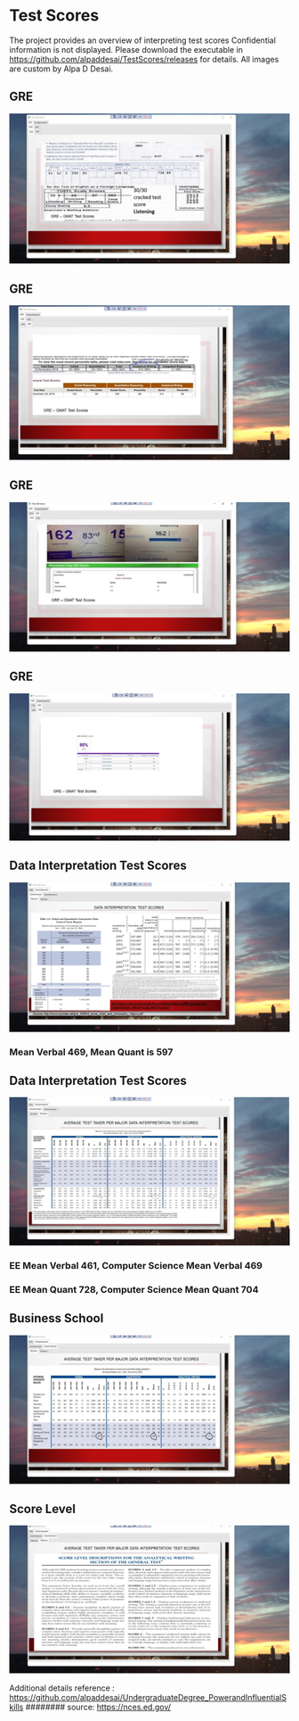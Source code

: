 # Test Scores

The project provides an overview of interpreting test scores
Confidential information is not displayed. Please download the executable in https://github.com/alpaddesai/TestScores/releases for details. 
All images are custom by Alpa D Desai.

## GRE
![image](GRE.jpg)

## GRE
![image](GREII.jpg)

## GRE
![image](GREIII.jpg)

## GRE
![image](GREIV.jpg)

## Data Interpretation Test Scores
![image](DataInterpretationTestScores.jpg)
### Mean Verbal 469, Mean Quant is 597

## Data Interpretation Test Scores
![image](AverageTestTaker.jpg)
### EE Mean Verbal 461, Computer Science Mean Verbal 469
### EE Mean Quant 728, Computer Science Mean Quant 704

## Business School
![image](BusinessSchool.jpg)

## Score Level
![image](ScoreLevel.jpg)

Additional details reference : https://github.com/alpaddesai/UndergraduateDegree_PowerandInfluentialSkills
######## source: https://nces.ed.gov/
